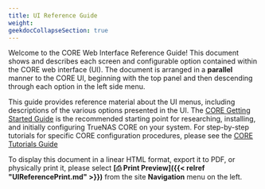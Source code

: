 ```yaml
---
title: UI Reference Guide
weight: 
geekdocCollapseSection: true
---
```


Welcome to the CORE Web Interface Reference Guide!
This document shows and describes each screen and configurable option contained within the CORE web interface (UI).
The document is arranged in a **parallel** manner to the CORE UI, beginning with the top panel and then descending through each option in the left side menu.

This guide provides reference material about the UI menus, including descriptions of the various options presented in the UI.
The [CORE Getting Started Guide]() is the recommended starting point for researching, installing, and initially configuring TrueNAS CORE on your system.
For step-by-step tutorials for specific CORE configuration procedures, please see the [CORE Tutorials Guide]()

To display this document in a linear HTML format, export it to PDF, or physically print it, please select **[⎙ Print Preview]({{< relref "UIReferencePrint.md" >}})** from the site **Navigation** menu on the left.

